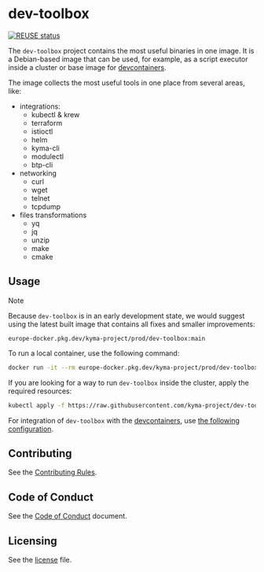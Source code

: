 # dev-toolbox

[![REUSE status](https://api.reuse.software/badge/github.com/kyma-project/dev-toolbox)](https://api.reuse.software/info/github.com/kyma-project/dev-toolbox)

The `dev-toolbox` project contains the most useful binaries in one image. It is a Debian-based image that can be used, for example, as a script executor inside a cluster or base image for [devcontainers](https://code.visualstudio.com/docs/devcontainers/containers).

The image collects the most useful tools in one place from several areas, like:

- integrations:
  - kubectl & krew
  - terraform
  - istioctl
  - helm
  - kyma-cli
  - modulectl
  - btp-cli
- networking
  - curl
  - wget
  - telnet
  - tcpdump
- files transformations
  - yq
  - jq
  - unzip
  - make
  - cmake

## Usage

> [!NOTE]
> Because `dev-toolbox` is in an early development state, we would suggest using the latest built image that contains all fixes and smaller improvements:

```text
europe-docker.pkg.dev/kyma-project/prod/dev-toolbox:main
```

To run a local container, use the following command:

```bash
docker run -it --rm europe-docker.pkg.dev/kyma-project/prod/dev-toolbox:main
```

If you are looking for a way to run `dev-toolbox` inside the cluster, apply the required resources:

```bash
kubectl apply -f https://raw.githubusercontent.com/kyma-project/dev-toolbox/refs/heads/main/hack/resources.yaml
```

For integration of `dev-toolbox` with the [devcontainers](https://code.visualstudio.com/docs/devcontainers/containers), use [the following configuration](https://raw.githubusercontent.com/kyma-project/dev-toolbox/refs/heads/main/hack/devcontainer.json).

## Contributing
<!--- mandatory section - do not change this! --->

See the [Contributing Rules](CONTRIBUTING.md).

## Code of Conduct
<!--- mandatory section - do not change this! --->

See the [Code of Conduct](CODE_OF_CONDUCT.md) document.

## Licensing
<!--- mandatory section - do not change this! --->

See the [license](./LICENSE) file.
